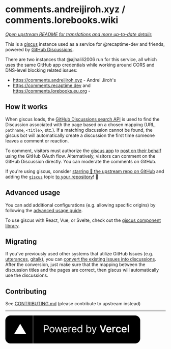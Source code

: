 # comments.andreijiroh.xyz / comments.lorebooks.wiki

_[Open upstream README for translations and more up-to-date details][giscus]_

This is a [giscus] instance used as a service for @recaptime-dev and friends, powered by [GitHub Discussions][discussions].

There are two instances that @ajhalili2006 run for this service, all which uses the same GitHub app credentials while working around CORS and DNS-level blocking related issues:

* <https://comments.andreijiroh.xyz> - Andrei Jiroh's
* <https://comments.recaptime.dev> and <https://comments.lorebooks.eu.org> -

[giscus]: https://giscus.app
[discussions]: https://docs.github.com/en/discussions

## How it works

When giscus loads, the [GitHub Discussions search API][search-api] is used to find the Discussion associated with the page based on a chosen mapping (URL, `pathname`, `<title>`, etc.). If a matching discussion cannot be found, the giscus bot will automatically create a discussion the first time someone leaves a comment or reaction.

To comment, visitors must authorize the [giscus app][giscus-app] to [post on their behalf][authorization] using the GitHub OAuth flow. Alternatively, visitors can comment on the GitHub Discussion directly. You can moderate the comments on GitHub.

If you're using giscus, consider [starring 🌟 the upstream repo on GitHub][repo] and adding the [`giscus`][giscus-topic] topic [to your repository][topic-howto]! 🎉

[repo]: https://github.com/giscus/giscus
[advanced-usage]: https://github.com/giscus/giscus/blob/main/ADVANCED-USAGE.md
[search-api]: https://docs.github.com/en/graphql/guides/using-the-graphql-api-for-discussions#search
[giscus-app]: https://github.com/apps/commentsapi-squad
[authorization]: https://docs.github.com/en/developers/apps/identifying-and-authorizing-users-for-github-apps

<!-- configuration -->

## Advanced usage

You can add additional configurations (e.g. allowing specific origins) by following the [advanced usage guide][advanced-usage].

To use giscus with React, Vue, or Svelte, check out the [giscus component library][giscus-component].

[advanced-usage]: https://github.com/giscus/giscus/blob/main/ADVANCED-USAGE.md
[giscus-component]: https://github.com/giscus/giscus-component

## Migrating

If you've previously used other systems that utilize GitHub Issues (e.g. [utterances][utterances], [gitalk][gitalk]), you can [convert the existing issues into discussions][convert]. After the conversion, just make sure that the mapping between the discussion titles and the pages are correct, then giscus will automatically use the discussions.

## Contributing

See [CONTRIBUTING.md][contributing] (please contribute to upstream instead)

[giscus-topic]: https://github.com/topics/giscus
[topic-howto]: https://docs.github.com/en/github/administering-a-repository/classifying-your-repository-with-topics
[utterances]: https://github.com/utterance/utterances
[gitalk]: https://github.com/gitalk/gitalk
[convert]: https://docs.github.com/en/discussions/managing-discussions-for-your-community/moderating-discussions#converting-an-issue-to-a-discussion
[contributing]: https://github.com/giscus/giscus/blob/main/CONTRIBUTING.md

<!-- end -->
---

[![Powered by Vercel](public/powered-by-vercel.svg)][vercel]

[vercel]: https://vercel.com/?utm_source=giscus&utm_campaign=oss

